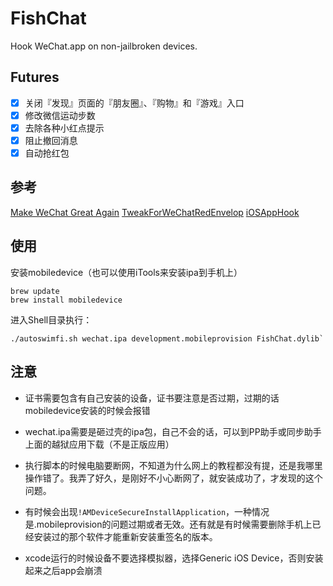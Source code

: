 # FishChat

Hook WeChat.app on non-jailbroken devices.

## Futures

- [x] 关闭『发现』页面的『朋友圈』、『购物』和『游戏』入口
- [x] 修改微信运动步数
- [x] 去除各种小红点提示
- [x] 阻止撤回消息
- [x] 自动抢红包

## 参考

[Make WeChat Great Again](http://yulingtianxia.com/blog/2017/02/28/Make-WeChat-Great-Again/)
[TweakForWeChatRedEnvelop](https://github.com/kasumar/TweakForWeChatRedEnvelop/blob/master/TweakForWeChatRedEnvelop/TweakForWeChatRedEnvelop.xm)
[iOSAppHook](https://github.com/Urinx/iOSAppHook#%E4%BD%BF%E7%94%A8Reveal%E8%B0%83%E8%AF%95%E5%BE%AE%E4%BF%A1%E7%9A%84App%E7%95%8C%E9%9D%A2)

## 使用

安装mobiledevice（也可以使用iTools来安装ipa到手机上）
```
brew update
brew install mobiledevice
```

进入Shell目录执行：
```
./autoswimfi.sh wechat.ipa development.mobileprovision FishChat.dylib`
```

## 注意

- 证书需要包含有自己安装的设备，证书要注意是否过期，过期的话mobiledevice安装的时候会报错

- wechat.ipa需要是砸过壳的ipa包，自己不会的话，可以到PP助手或同步助手上面的越狱应用下载（不是正版应用）

- 执行脚本的时候电脑要断网，不知道为什么网上的教程都没有提，还是我哪里操作错了。我弄了好久，是刚好不小心断网了，就安装成功了，才发现的这个问题。

- 有时候会出现`!AMDeviceSecureInstallApplication`，一种情况是.mobileprovision的问题过期或者无效。还有就是有时候需要删除手机上已经安装过的那个软件才能重新安装重签名的版本。

- xcode运行的时候设备不要选择模拟器，选择Generic iOS Device，否则安装起来之后app会崩溃